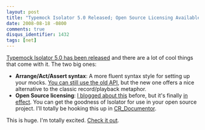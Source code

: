 ```yaml
---
layout: post
title: "Typemock Isolator 5.0 Released; Open Source Licensing Available"
date: 2008-08-18 -0800
comments: true
disqus_identifier: 1432
tags: [net]
---
```

[Typemock Isolator 5.0 has been
released](http://blog.typemock.com/2008/08/typemock-isolator-50-released.html)
and there are a lot of cool things that come with it. The two big ones:

- **Arrange/Act/Assert syntax**: A more fluent syntax style for
    setting up your mocks. [You can still use the old
    API](http://blog.typemock.com/2008/07/do-i-need-to-rewrite-my-tests-for-new.html),
    but the new one offers a nice alternative to the classic
    record/playback metaphor.
- **Open Source licensing**: [I blogged about
    this](/archive/2008/07/24/typemock-isolator-open-source-licenses.aspx)
    before, but it's finally [in
    effect](http://www.typemock.com/licenseinformation.php). You can get
    the goodness of Isolator for use in your open source project. I'll
    totally be hooking this up in
    [CR_Documentor](http://code.google.com/p/cr-documentor/).

This is huge. I'm totally excited. [Check it
out](http://blog.typemock.com/2008/08/typemock-isolator-50-released.html).
